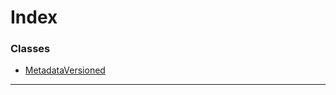 

# Index

### Classes

* [MetadataVersioned](../classes/_metadata_metadataversioned_.metadataversioned.md)

---

